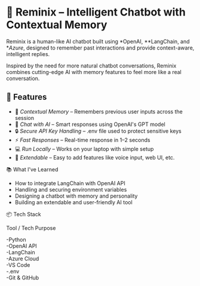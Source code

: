 # 🤖 Reminix – Intelligent Chatbot with Contextual Memory

Reminix is a human-like AI chatbot built using *OpenAI, **LangChain, and **Azure*, designed to remember past interactions and provide context-aware, intelligent replies.

Inspired by the need for more natural chatbot conversations, Reminix combines cutting-edge AI with memory features to feel more like a real conversation.

## 🚀 Features
- 🧠 *Contextual Memory* – Remembers previous user inputs across the session
- 💬 *Chat with AI* – Smart responses using OpenAI's GPT model
- 🔒 *Secure API Key Handling* – .env file used to protect sensitive keys
- ⚡ *Fast Responses* – Real-time response in 1–2 seconds
- 💻 *Run Locally* – Works on your laptop with simple setup
- 🧩 *Extendable* – Easy to add features like voice input, web UI, etc.

📚 What I’ve Learned

- How to integrate LangChain with OpenAI API
- Handling and securing environment variables
- Designing a chatbot with memory and personality
- Building an extendable and user-friendly AI tool

📦 Tech Stack

Tool / Tech	Purpose

-Python	     
-OpenAI API	  
-LangChain	   
-Azure	Cloud   
-VS Code	      
-.env	        
-Git & GitHub	


